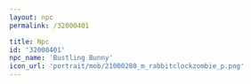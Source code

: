 ```yaml
---
layout: npc
permalink: /32000401

title: Npc
id: '32000401'
npc_name: 'Bustling Bunny'
icon_url: 'portrait/mob/21000280_m_rabbitclockzombie_p.png'
---
```

